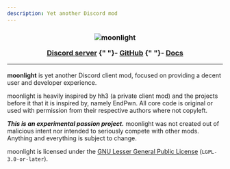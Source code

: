 ```yaml
---
description: Yet another Discord mod
---
```


<h3 align="center">
  <img src="./img/wordmark.png" alt="moonlight" />

  <a href="https://discord.gg/FdZBTFCP6F">Discord server</a>
  {" "}- <a href="https://github.com/moonlight-mod/moonlight">GitHub</a>
  {" "}- <a href="https://moonlight-mod.github.io/docs/using/install">Docs</a>

  <hr />
</h3>

**moonlight** is yet another Discord client mod, focused on providing a decent user and developer experience.

moonlight is heavily inspired by hh3 (a private client mod) and the projects before it that it is inspired by, namely EndPwn. All core code is original or used with permission from their respective authors where not copyleft.

**_This is an experimental passion project._** moonlight was not created out of malicious intent nor intended to seriously compete with other mods. Anything and everything is subject to change.

moonlight is licensed under the [GNU Lesser General Public License](https://www.gnu.org/licenses/lgpl-3.0.html) (`LGPL-3.0-or-later`).
